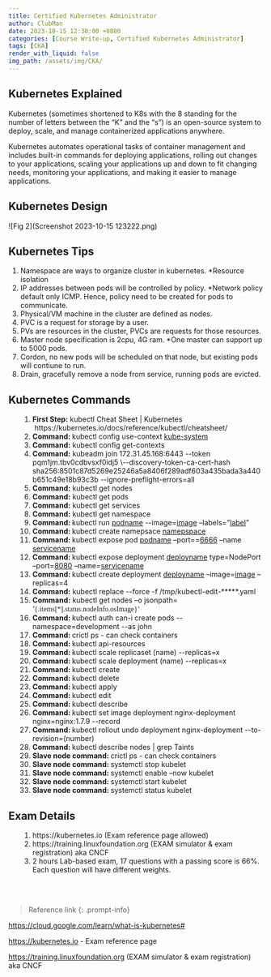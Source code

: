 ```yaml
---
title: Certified Kubernetes Administrator
author: ClubMan
date: 2023-10-15 12:30:00 +0800
categories: [Course Write-up, Certified Kubernetes Administrator]
tags: [CKA]
render_with_liquid: false
img_path: /assets/img/CKA/
---
```


## Kubernetes Explained 

Kubernetes (sometimes shortened to K8s with the 8 standing for the number of letters between the “K” and the “s”) is an open-source system to deploy, scale, and manage containerized applications anywhere.

Kubernetes automates operational tasks of container management and includes built-in commands for deploying applications, rolling out changes to your applications, scaling your applications up and down to fit changing needs, monitoring your applications, and making it easier to manage applications.

## Kubernetes Design

![Fig 2](Screenshot 2023-10-15 123222.png)


## Kubernetes Tips
<ul style="list-style-type: undefined;margin-left:0in;">
    <li>Namespace are ways to organize cluster in kubernetes. *Resource isolation</li>
    <li>IP addresses between pods will be controlled by policy. *Network policy default only ICMP. Hence, policy need to be created for pods to communicate.</li>
    <li>Physical/VM machine in the cluster are defined as nodes.</li>
    <li>PVC is a request for storage by a user.</li>
    <li>PVs are resources in the cluster, PVCs are requests for those resources.</li>
    <li>Master node specification is 2cpu, 4G ram. *One master can support up to 5000 pods.</li>
    <li>Cordon, no new pods will be scheduled on that node, but existing pods will contiune to run.</li>
    <li>Drain, gracefully remove a node from service, running pods are evicted.</li>
</ul>


## Kubernetes Commands 
<ul style="list-style-type: undefined;margin-left:0in;">
    <ul style="list-style-type: undefined;margin-left:0in;">
        <li><strong>First Step:</strong> kubectl Cheat Sheet | Kubernetes<br>&nbsp;https://kubernetes.io/docs/reference/kubectl/cheatsheet/</li>
        <li><strong>Command:&nbsp;</strong>kubectl config use-context <u>kube-system</u></li>
        <li><strong>Command:</strong> kubectl config get-contexts</li>
        <li><strong>Command:</strong> kubeadm join 172.31.45.168:6443 --token pqm1jm.tbv0cdbvsxf0idj5 \--discovery-token-ca-cert-hash sha256:8501c87d5269e25246a5a8406f289adf603a435bada3a440b651c49e18b93c3b --ignore-preflight-errors=all</li>
        <li><strong>Command:</strong> kubectl get nodes</li>
        <li><strong>Command:</strong> kubectl get pods</li>
        <li><strong>Command:</strong> kubectl get services</li>
        <li><strong>Command:</strong> kubectl get namespace</li>
        <li><strong>Command:&nbsp;</strong>kubectl run <u>podname</u> --image=<u>image</u> &ndash;labels=&rdquo;<u>label</u>&rdquo;</li>
        <li><strong>Command:&nbsp;</strong>kubectl create namepsace <u>namepspace</u></li>
        <li><strong>Command:&nbsp;</strong>kubectl expose pod <u>podname</u> &ndash;port==<u>6666</u> &ndash;name <u>servicename</u></li>
        <li><strong>Command:&nbsp;</strong>kubectl expose deployment <u>deployname</u> type=NodePort &ndash;port=<u>8080</u> &ndash;name=<u>servicename</u></li>
        <li><strong>Command:&nbsp;</strong>kubectl create deployment <u>deployname</u> &ndash;image=<u>image</u> &ndash;replicas=4</li>
        <li><strong>Command:</strong> kubectl replace --force -f /tmp/kubectl-edit-*****.yaml</li>
        <li><strong>Command:</strong> kubectl get nodes &ndash;o jsonpath= &lsquo;<span style="font-family:Consolas;color:#222222;">{.items[*].status.nodeInfo.osImage}&rsquo;</span></li>
        <li><strong>Command:&nbsp;</strong>kubectl auth can-i create pods --namespace=development --as john</li>
        <li><strong>Command:&nbsp;</strong>crictl ps - can check containers</li>
        <li><strong>Command:&nbsp;</strong>kubectl api-resources</li>
        <li><strong>Command:&nbsp;</strong>kubectl scale replicaset (name) --replicas=x</li>
        <li><strong>Command:&nbsp;</strong>kubectl scale deployment (name) --replicas=x</li>
        <li><strong>Command:&nbsp;</strong>kubectl create</li>
        <li><strong>Command:&nbsp;</strong>kubectl delete</li>
        <li><strong>Command:&nbsp;</strong>kubectl apply</li>
        <li><strong>Command:&nbsp;</strong>kubectl edit&nbsp;</li>
        <li><strong>Command:&nbsp;</strong>kubectl describe</li>
        <li><strong>Command:&nbsp;</strong>kubectl set image deployment nginx-deployment nginx=nginx:1.7.9 --record</li>
        <li><strong>Command:&nbsp;</strong>kubectl rollout undo deployment nginx-deployment --to-revision=(number)</li>
        <li><strong>Command:&nbsp;</strong>kubectl describe nodes | grep Taints</li>
        <li><strong>Slave node command:&nbsp;</strong>crictl ps - can check containers</li>
        <li><strong>Slave node command:&nbsp;</strong>systemctl stop kubelet</li>
        <li><strong>Slave node command:&nbsp;</strong>systemctl enable &ndash;now kubelet</li>
        <li><strong>Slave node command:&nbsp;</strong>systemctl start kubelet</li>
        <li><strong>Slave node command:&nbsp;</strong>systemctl status kubelet</li>
    </ul>
</ul>

## Exam Details
<ul style="list-style-type: undefined; margin-left: 0in;">
<ul style="list-style-type: undefined; margin-left: 0in;">
<li><span style="font-family: Wingdings;"><span style="font: 7.0pt 'Times New Roman';"> </span></span>https://kubernetes.io (Exam reference page allowed)</li>
<li><span style="font-family: Wingdings;"><span style="font: 7.0pt 'Times New Roman';"> </span></span>https://training.linuxfoundation.org (EXAM simulator &amp; exam registration) aka CNCF</li>
<li><span style="font-family: Wingdings;"><span style="font: 7.0pt 'Times New Roman';"> </span></span>2 hours Lab-based exam, 17 questions with a passing score is 66%. Each question will have different weights.</li>
</ul>
</ul>

<br>
<br>

> Reference link
{: .prompt-info}

<a target="_blank" href="https://cloud.google.com/learn/what-is-kubernetes#">https://cloud.google.com/learn/what-is-kubernetes#</a>

<a target="_blank" href="https://kubernetes.io ">https://kubernetes.io - Exam reference page</a>

<a target="_blank" href="https://training.linuxfoundation.org">https://training.linuxfoundation.org (EXAM simulator & exam registration) aka CNCF</a>



